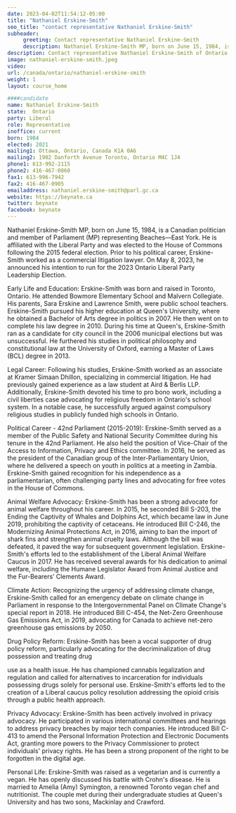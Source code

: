 ```yaml
---
date: 2023-04-02T11:54:12-05:00
title: "Nathaniel Erskine-Smith"
seo_title: "contact representative Nathaniel Erskine-Smith"
subheader:
     greeting: Contact representative Nathaniel Erskine-Smith
     description: Nathaniel Erskine-Smith MP, born on June 15, 1984, is a Canadian politician and member of Parliament (MP) representing Beaches—East York.
description: Contact representative Nathaniel Erskine-Smith of Ontario. Contact information for Nathaniel Erskine-Smith includes email address, phone number, and mailing address.
image: nathaniel-erskine-smith.jpeg
video:
url: /canada/ontario/nathaniel-erskine-smith
weight: 1
layout: course_home

####candidate
name: Nathaniel Erskine-Smith
state:	Ontario
party: Liberal
role: Representative
inoffice: current
born: 1984
elected: 2021
mailing1: Ottawa, Ontario, Canada K1A 0A6
mailing2: 1902 Danforth Avenue Toronto, Ontario M4C 1J4
phone1: 613-992-2115
phone2: 416-467-0860
fax1: 613-996-7942
fax2: 416-467-0905
emailaddress: nathaniel.erskine-smith@parl.gc.ca
website: https://beynate.ca
twitter: beynate
facebook: beynate
---
```


Nathaniel Erskine-Smith MP, born on June 15, 1984, is a Canadian politician and member of Parliament (MP) representing Beaches—East York. He is affiliated with the Liberal Party and was elected to the House of Commons following the 2015 federal election. Prior to his political career, Erskine-Smith worked as a commercial litigation lawyer. On May 8, 2023, he announced his intention to run for the 2023 Ontario Liberal Party Leadership Election.

Early Life and Education:
Erskine-Smith was born and raised in Toronto, Ontario. He attended Bowmore Elementary School and Malvern Collegiate. His parents, Sara Erskine and Lawrence Smith, were public school teachers. Erskine-Smith pursued his higher education at Queen's University, where he obtained a Bachelor of Arts degree in politics in 2007. He then went on to complete his law degree in 2010. During his time at Queen's, Erskine-Smith ran as a candidate for city council in the 2006 municipal elections but was unsuccessful. He furthered his studies in political philosophy and constitutional law at the University of Oxford, earning a Master of Laws (BCL) degree in 2013.

Legal Career:
Following his studies, Erskine-Smith worked as an associate at Kramer Simaan Dhillon, specializing in commercial litigation. He had previously gained experience as a law student at Aird & Berlis LLP. Additionally, Erskine-Smith devoted his time to pro bono work, including a civil liberties case advocating for religious freedom in Ontario's school system. In a notable case, he successfully argued against compulsory religious studies in publicly funded high schools in Ontario.

Political Career - 42nd Parliament (2015-2019):
Erskine-Smith served as a member of the Public Safety and National Security Committee during his tenure in the 42nd Parliament. He also held the position of Vice-Chair of the Access to Information, Privacy and Ethics committee. In 2016, he served as the president of the Canadian group of the Inter-Parliamentary Union, where he delivered a speech on youth in politics at a meeting in Zambia. Erskine-Smith gained recognition for his independence as a parliamentarian, often challenging party lines and advocating for free votes in the House of Commons.

Animal Welfare Advocacy:
Erskine-Smith has been a strong advocate for animal welfare throughout his career. In 2015, he seconded Bill S-203, the Ending the Captivity of Whales and Dolphins Act, which became law in June 2019, prohibiting the captivity of cetaceans. He introduced Bill C-246, the Modernizing Animal Protections Act, in 2016, aiming to ban the import of shark fins and strengthen animal cruelty laws. Although the bill was defeated, it paved the way for subsequent government legislation. Erskine-Smith's efforts led to the establishment of the Liberal Animal Welfare Caucus in 2017. He has received several awards for his dedication to animal welfare, including the Humane Legislator Award from Animal Justice and the Fur-Bearers’ Clements Award.

Climate Action:
Recognizing the urgency of addressing climate change, Erskine-Smith called for an emergency debate on climate change in Parliament in response to the Intergovernmental Panel on Climate Change's special report in 2018. He introduced Bill C-454, the Net-Zero Greenhouse Gas Emissions Act, in 2019, advocating for Canada to achieve net-zero greenhouse gas emissions by 2050.

Drug Policy Reform:
Erskine-Smith has been a vocal supporter of drug policy reform, particularly advocating for the decriminalization of drug possession and treating drug

 use as a health issue. He has championed cannabis legalization and regulation and called for alternatives to incarceration for individuals possessing drugs solely for personal use. Erskine-Smith's efforts led to the creation of a Liberal caucus policy resolution addressing the opioid crisis through a public health approach.

Privacy Advocacy:
Erskine-Smith has been actively involved in privacy advocacy. He participated in various international committees and hearings to address privacy breaches by major tech companies. He introduced Bill C-413 to amend the Personal Information Protection and Electronic Documents Act, granting more powers to the Privacy Commissioner to protect individuals' privacy rights. He has been a strong proponent of the right to be forgotten in the digital age.

Personal Life:
Erskine-Smith was raised as a vegetarian and is currently a vegan. He has openly discussed his battle with Crohn's disease. He is married to Amelia (Amy) Symington, a renowned Toronto vegan chef and nutritionist. The couple met during their undergraduate studies at Queen's University and has two sons, Mackinlay and Crawford.

